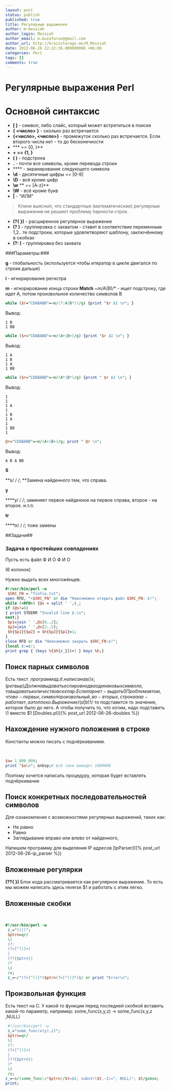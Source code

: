 ```yaml
---
layout: post
status: publish
published: true
title: Регулярные выражения
author: m-messiah
author_login: Messiah
author_email: m.muzafarov@gmail.com
author_url: http://brainstorage.me/M_Messiah
date: 2012-06-26 22:22:39.000000000 +06:00
categories: Perl
tags: []
comments: true
---
```

# Регулярные выражения Perl #

# Основной синтаксис #

+	**[ ]** - символ, либо слайс, который может встретиться в поиске
+	**{ <число> }** - сколько раз встречается
+	**{<число>, <число>}**&nbsp;- промежуток сколько раз встречается. Если второго числа нет - то до бесконечности
+	*** == {0, }**
+	**+ == {1, }**
+	**( )**&nbsp;- подстрока
+	**.** - почти все символы, кроме перевода строки
+	**\**&nbsp;- экранирование следующего символа
+	**\d**&nbsp;- десятичные цифры == [0-9]
+	**\D**&nbsp;- всё кроме цифр
+	**\w**&nbsp;** == [A-z]**
+	**\W**&nbsp;- всё кроме букв
+	**|** - "ИЛИ"

>Клини выяснил, что стандартные (математические) регулярные выражения не решают проблему парности строк.

+	**(?{ })**&nbsp;- расширенное регулярное выражение
+	**(? )** - группировка с захватом - ставит в соответствие переменным $1,$2.. те подстроки, которые удовлетворяют шаблону, заключённому в скобках
+	**(?: )**&nbsp;- группировка без захвата


<!--more-->

###Параметры:###

**g** - глобальность (используется чтобы итератор в цикле двигался по строке дальше)

**i**&nbsp;- игнорирование регистра

**m&nbsp;**- игнорирование конца строки
**Match**
**~m/A(B*)/**&nbsp;- ищет подстроку, где идет А, потом произвольное количество символов B

```perl
while ($r="CDABABB"=~m/(?:A(B*))/g) {print "$r $1 \n"; }
```

Вывод:

	1 B
	1 BB

```perl
while ($r="CDABABB"=~m/(A+|B+)/g) {print "$r $1 \n"; }
```

Вывод:

	1 A
	1 B
	1 A
	1 BB

```perl
while ($r="CDABABB"=~m/(A*|B*)/g) {print " $r $1 \n"; }
```


Вывод:

	1
	1
	1 A
	1
	1 B
	1 A
	1
	1 BB
	1

```perl
@r="CDABABB"=~m/(A+|B+)/g; print " @r \n";
```

Вывод:

	A B A BB

**S**

**s/ / /;&nbsp;**Замена найденного тем, что справа.

**y**

****y/ / /;&nbsp;заменяет первое найденное на первое справа, второе - на второе. и.т.п.

**tr**

****tr/ / /;&nbsp;тоже замены

##Задачи##
### Задача о простейших совпадениях ###
Пусть есть файл Ф И О Ф И О

(6 колонок)

Нужно выдать всех многожёнцев.

```perl
#!/usr/bin/perl -w
 $SRC_FN = "fiofio.txt";
open RFD, "<$SRC_FN" or die "Невозможно открыть файл $SRC_FN: $!";
while (<RFD>) {@s = split ' ',$_;
if (@s!=6)
{ print STDERR "Invalid line $.\n";
next;}
 $p1=join ' ',@s[0..2];
 $p2=join ' ',@s[3..5];
 $h{$p1}{$p2} = $h{$p2}{$p1}=1;
}
close RFD or die "Невозможно закрыть $SRC_FN:$!";
{local $\=$/;
print grep { (keys %{$h{$_}})>1 } keys %h;}
```

## Поиск парных символов ##
Есть текст $_;
программа д.б. написана в / /x; (регвыр)
Должна выдавать если ровно два одинаковых символа, то выдавать количество всех пар.
Если пар нет - выдать 0
Проблема в том, что во-первых, символ произвольный,
во-вторых, строка ааа - работает, а это плохо.
Выражение /(a|b)$1/ то подставится то значение, которое было до него.
А чтобы получить то, что хотим, надо подставить \1 вместо $1 [Doubles.pl]({% post_url 2012-06-26-doubles %})
## Нахождение нужного положения в строке ##
Константы можно писать с подчёркиванием.

&nbsp;

```perl
$a= 1_000_000;
print "$a\n"; &nbsp;# всё таки выведет 1000000
```

Поэтому хочется написать процедуру, которая будет вставлять подчёркивание
## Поиск конкретных последовательностей символов ##
Для ознакомления с возможностями регулярных выражений, таких как:

+	Не равно
+	Равно
+	Заглядывание вправо или влево от найденного,

Напишем программу для выделения IP адресов [IpParser]({% post_url 2012-06-26-ip_parser %})
## Вложенные регулярки ##
**(??{ })** Блок кода рассматривается как регулярное выражение.
То есть мы можем написать здесь reverse $1 и работать с этим легко.
## Вложенные скобки ##
&nbsp;

```perl
#!/usr/bin/perl -w
 $_="(())";
 $ptrn=qr/
 \(
 (?:
 (?>[^()]+)
 |
 (??{$ptrn})
 )*
 \)
 /x;
 $_=~/^(?>[^()]*)$ptrn(?>[^()]*)$/ or print "Error\n";
```

## Произвольная функция ##
Есть текст на С. У какой то функции перед последней скобкой вставить какой-то параметр,
например: some_func(x,y,z) -> some_func(x,y,z ,NULL)

```perl
 #!/usr/bin/perl -w
 $_="some_func(x(y),z)";
 $ptrn=qr/
 \(
 (?:
 (?>[^()]+)
 |
 (??{$ptrn})
 )*
 \)
 /x;
$_=~s/(some_func\s*$ptrn)/$t=$1; substr($t,-1)=", NULL)"; $t/gxmse;
print;
```

&nbsp;
